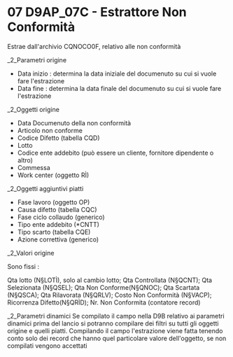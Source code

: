 # 07   D9AP_07C - Estrattore Non Conformità
Estrae dall'archivio CQNOCO0F, relativo alle non conformità


_2_Parametri origine

- Data inizio :  determina la data iniziale del documenuto su cui si vuole fare l'estrazione
- Data fine :  determina la data finale del documenuto su cui si vuole fare l'estrazione

_2_Oggetti origine

- Data Documenuto della non conformità
- Articolo non conforme
- Codice Difetto (tabella CQD)
- Lotto
- Codice ente addebito (può essere un cliente, fornitore dipendente o altro)
- Commessa
- Work center (oggetto RÌ)

_2_Oggetti aggiuntivi piatti

- Fase lavoro (oggetto OP)
- Causa difetto (tabella CQC)
- Fase ciclo collaudo (generico)
- Tipo ente addebito (\*CNTT)
- Tipo scarto (tabella CQE)
- Azione correttiva (generico)

_2_Valori origine

Sono fissi : 

Qta lotto (N§LOTÌ), solo al cambio lotto; Qta Controllata (N§QCNT); Qta Selezionata (N§QSEL); Qta Non Conforme(N§QNOC); Qta Scartata (N§QSCA); Qta Rilavorata (N§QRLV); Costo Non Conformità (N§VACP); Ricorrenza Difetto(N§QRÌD); Nr. Non Conformita (contatore record)


_2_Parametri dinamici
Se compilato il campo nella D9B relativo ai parametri dinamici prima del lancio si potranno compilare dei filtri su tutti gli oggetti origine e quelli piatti. Compilando il campo l'estrazione viene fatta tenendo conto solo dei record che hanno quel particolare valore dell'oggetto, se non compilati vengono accettati
